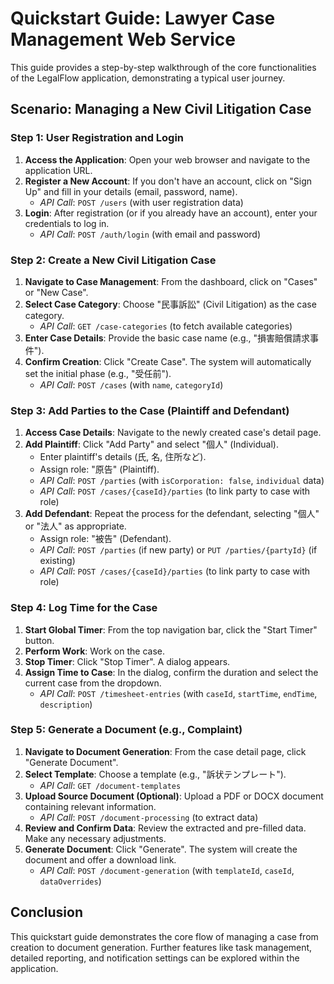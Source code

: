 # Quickstart Guide: Lawyer Case Management Web Service

This guide provides a step-by-step walkthrough of the core functionalities of the LegalFlow application, demonstrating a typical user journey.

## Scenario: Managing a New Civil Litigation Case

### Step 1: User Registration and Login
1.  **Access the Application**: Open your web browser and navigate to the application URL.
2.  **Register a New Account**: If you don't have an account, click on "Sign Up" and fill in your details (email, password, name).
    -   *API Call*: `POST /users` (with user registration data)
3.  **Login**: After registration (or if you already have an account), enter your credentials to log in.
    -   *API Call*: `POST /auth/login` (with email and password)

### Step 2: Create a New Civil Litigation Case
1.  **Navigate to Case Management**: From the dashboard, click on "Cases" or "New Case".
2.  **Select Case Category**: Choose "民事訴訟" (Civil Litigation) as the case category.
    -   *API Call*: `GET /case-categories` (to fetch available categories)
3.  **Enter Case Details**: Provide the basic case name (e.g., "損害賠償請求事件").
4.  **Confirm Creation**: Click "Create Case". The system will automatically set the initial phase (e.g., "受任前").
    -   *API Call*: `POST /cases` (with `name`, `categoryId`)

### Step 3: Add Parties to the Case (Plaintiff and Defendant)
1.  **Access Case Details**: Navigate to the newly created case's detail page.
2.  **Add Plaintiff**: Click "Add Party" and select "個人" (Individual).
    -   Enter plaintiff's details (氏, 名, 住所など).
    -   Assign role: "原告" (Plaintiff).
    -   *API Call*: `POST /parties` (with `isCorporation: false`, `individual` data)
    -   *API Call*: `POST /cases/{caseId}/parties` (to link party to case with role)
3.  **Add Defendant**: Repeat the process for the defendant, selecting "個人" or "法人" as appropriate.
    -   Assign role: "被告" (Defendant).
    -   *API Call*: `POST /parties` (if new party) or `PUT /parties/{partyId}` (if existing)
    -   *API Call*: `POST /cases/{caseId}/parties` (to link party to case with role)

### Step 4: Log Time for the Case
1.  **Start Global Timer**: From the top navigation bar, click the "Start Timer" button.
2.  **Perform Work**: Work on the case.
3.  **Stop Timer**: Click "Stop Timer". A dialog appears.
4.  **Assign Time to Case**: In the dialog, confirm the duration and select the current case from the dropdown.
    -   *API Call*: `POST /timesheet-entries` (with `caseId`, `startTime`, `endTime`, `description`)

### Step 5: Generate a Document (e.g., Complaint)
1.  **Navigate to Document Generation**: From the case detail page, click "Generate Document".
2.  **Select Template**: Choose a template (e.g., "訴状テンプレート").
    -   *API Call*: `GET /document-templates`
3.  **Upload Source Document (Optional)**: Upload a PDF or DOCX document containing relevant information.
    -   *API Call*: `POST /document-processing` (to extract data)
4.  **Review and Confirm Data**: Review the extracted and pre-filled data. Make any necessary adjustments.
5.  **Generate Document**: Click "Generate". The system will create the document and offer a download link.
    -   *API Call*: `POST /document-generation` (with `templateId`, `caseId`, `dataOverrides`)

## Conclusion
This quickstart guide demonstrates the core flow of managing a case from creation to document generation. Further features like task management, detailed reporting, and notification settings can be explored within the application.
